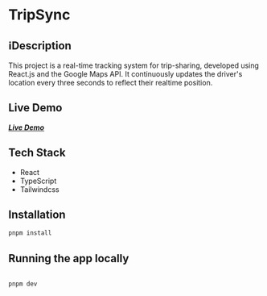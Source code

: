 # TripSync

## ℹDescription

This project is a real-time tracking system for trip-sharing, developed using React.js and the Google Maps API. It continuously updates the driver's location every three seconds to reflect their realtime position.

## Live Demo

**_[Live Demo](https://trip-sync-two.vercel.app/)_**

## Tech Stack

- React
- TypeScript
- Tailwindcss

## Installation

```bash
pnpm install
```

## Running the app locally

```bash

pnpm dev

```

